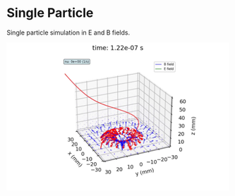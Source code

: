 # Single Particle

Single particle simulation in E and B fields.

<img src="/singleparticle/Animationen/ParticleMagnetron_OpenField_1.png" width="600"></img>
